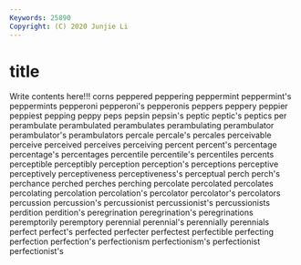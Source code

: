 ```yaml
---
Keywords: 25890
Copyright: (C) 2020 Junjie Li
---
```


# title

Write contents here!!!
corns 
peppered 
peppering 
peppermint 
peppermint's 
peppermints 
pepperoni 
pepperoni's
pepperonis 
peppers 
peppery 
peppier 
peppiest 
pepping 
peppy 
peps 
pepsin 
pepsin's
peptic 
peptic's 
peptics 
per 
perambulate 
perambulated 
perambulates 
perambulating 
perambulator 
perambulator's
perambulators 
percale 
percale's 
percales 
perceivable 
perceive 
perceived 
perceives 
perceiving 
percent
percent's 
percentage 
percentage's 
percentages 
percentile 
percentile's 
percentiles 
percents 
perceptible 
perceptibly
perception 
perception's 
perceptions 
perceptive 
perceptively 
perceptiveness 
perceptiveness's 
perceptual 
perch 
perch's
perchance 
perched 
perches 
perching 
percolate 
percolated 
percolates 
percolating 
percolation 
percolation's
percolator 
percolator's 
percolators 
percussion 
percussion's 
percussionist 
percussionist's 
percussionists 
perdition 
perdition's
peregrination 
peregrination's 
peregrinations 
peremptorily 
peremptory 
perennial 
perennial's 
perennially 
perennials 
perfect
perfect's 
perfected 
perfecter 
perfectest 
perfectible 
perfecting 
perfection 
perfection's 
perfectionism 
perfectionism's
perfectionist 
perfectionist's 
